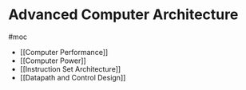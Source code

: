 # Advanced Computer Architecture
#moc 
- [[Computer Performance]]
- [[Computer Power]]
- [[Instruction Set Architecture]]
- [[Datapath and Control Design]]